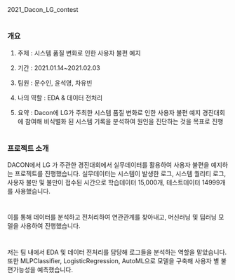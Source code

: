</h2>2021_Dacon_LG_contest</h2>


#

### 개요

1. 주제 : 시스템 품질 변화로 인한 사용자 불편 예지

2. 기간 : 2021.01.14~2021.02.03

3. 팀원 : 문수인, 윤석영, 차유빈

4. 나의 역할 : EDA & 데이터 전처리

5. 요약 : Dacon에 LG가 주최한 시스템 품질 변화로 인한 사용자 불편 예지 경진대회에 참여해 비식별화 된 시스템 기록을 분석하여 원인을 진단하는 것을 목표로 진행

#

### 프로젝트 소개

 DACON에서 LG 가 주관한 경진대회에서 실무데이터를 활용하여 사용자 불편을 예지하는 프로젝트를 진행했습니다. 실무데이터는 시스템이 발생한 로그, 시스템 퀄리티 로그, 사용자 불만 및 불만이 접수된 시간으로 학습데이터 15,000개, 테스트데이터 14999개를 사용했습니다. 
 #
 이를 통해 데이터를 분석하고 전처리하여 연관관계를 찾아내고, 머신러닝 및 딥러닝 모델을 사용하여 진행했습니다. 
 #
 저는 팀 내에서 EDA 및 데이터 전처리를 담당해 로그들을 분석하는 역할을 맡았습니다. 또한 MLPClassifier, LogisticRegression, AutoML으로 모델을 구축해 사용자 별 불편가능성을 예측했습니다. 
